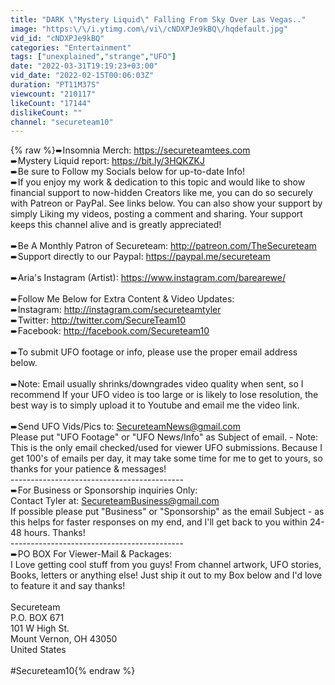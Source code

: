 ```yaml
---
title: "DARK \"Mystery Liquid\" Falling From Sky Over Las Vegas.."
image: "https:\/\/i.ytimg.com\/vi\/cNDXPJe9kBQ\/hqdefault.jpg"
vid_id: "cNDXPJe9kBQ"
categories: "Entertainment"
tags: ["unexplained","strange","UFO"]
date: "2022-03-31T19:19:23+03:00"
vid_date: "2022-02-15T00:06:03Z"
duration: "PT11M37S"
viewcount: "210117"
likeCount: "17144"
dislikeCount: ""
channel: "secureteam10"
---
```

{% raw %}➨Insomnia Merch: <a rel="nofollow" target="blank" href="https://secureteamtees.com">https://secureteamtees.com</a><br />➨Mystery Liquid report: <a rel="nofollow" target="blank" href="https://bit.ly/3HQKZKJ">https://bit.ly/3HQKZKJ</a><br />➨Be sure to Follow my Socials below for up-to-date Info!<br />➨If you enjoy my work &amp; dedication to this topic and would like to show financial support to now-hidden Creators like me, you can do so securely with Patreon or PayPal. See links below. You can also show your support by simply Liking my videos, posting a comment and sharing. Your support keeps this channel alive and is greatly appreciated!<br /><br />➨Be A Monthly Patron of Secureteam: <a rel="nofollow" target="blank" href="http://patreon.com/TheSecureteam">http://patreon.com/TheSecureteam</a><br />➨Support directly to our Paypal: <a rel="nofollow" target="blank" href="https://paypal.me/secureteam">https://paypal.me/secureteam</a><br /><br />➨Aria's Instagram (Artist): <a rel="nofollow" target="blank" href="https://www.instagram.com/barearewe/">https://www.instagram.com/barearewe/</a><br /><br />➨Follow Me Below for Extra Content &amp; Video Updates:<br />➨Instagram: <a rel="nofollow" target="blank" href="http://instagram.com/secureteamtyler">http://instagram.com/secureteamtyler</a><br />➨Twitter: <a rel="nofollow" target="blank" href="http://twitter.com/SecureTeam10">http://twitter.com/SecureTeam10</a><br />➨Facebook: <a rel="nofollow" target="blank" href="http://facebook.com/Secureteam10">http://facebook.com/Secureteam10</a><br /><br />➨To submit UFO footage or info, please use the proper email address below.<br /><br />➨Note: Email usually shrinks/downgrades video quality when sent, so I recommend If your UFO video is too large or is likely to lose resolution, the best way is to simply upload it to Youtube and email me the video link.<br /><br />➨Send UFO Vids/Pics to: SecureteamNews@gmail.com<br />Please put &quot;UFO Footage&quot; or &quot;UFO News/Info&quot; as Subject of email. - Note: This is the only email checked/used for viewer UFO submissions. Because I get 100's of emails per day, it may take some time for me to get to yours, so thanks for your patience &amp; messages!<br />-------------------------------------------<br />➨For Business or Sponsorship inquiries Only: <br />Contact Tyler at: SecureteamBusiness@gmail.com<br />If possible please put &quot;Business&quot; or &quot;Sponsorship&quot; as the email Subject - as this helps for faster responses on my end, and I'll get back to you within 24-48 hours. Thanks!<br />-------------------------------------------<br />➨PO BOX For Viewer-Mail &amp; Packages: <br />I Love getting cool stuff from you guys! From channel artwork, UFO stories, Books, letters or anything else! Just ship it out to my Box below and I'd love to feature it and say thanks!<br /><br />Secureteam<br />P.O. BOX 671<br />101 W High St.<br />Mount Vernon, OH 43050<br />United States<br /><br />#Secureteam10{% endraw %}
